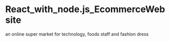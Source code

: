 # React_with_node.js_EcommerceWebsite
an online super market for technology, foods staff and fashion dress
